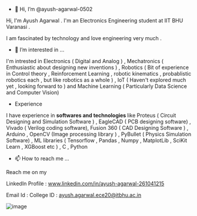 - 👋 Hi, I’m @ayush-agarwal-0502

Hi, I'm Ayush Agarwal . I'm an Electronics Engineering student at IIT BHU Varanasi .

I am fascinated by technology and love engineering very much .

- 👀 I’m interested in ...

I'm intrested in Electronics ( Digital and Analog ) , Mechatronics ( Enthusiastic about designing new inventions ) , Robotics ( Bit of experience in Control theory , Reinforcement 
Learning , robotic kinematics , probablistic robotics each , but like robotics as a whole ) , IoT ( Haven't explored much yet , looking forward to ) and Machine Learning 
( Particularly Data Science and Computer Vision) 

- Experience 

I have experience in <b> softwares and technologies </b>  like Proteus ( Circuit Designing and Simulation Software ) , EagleCAD ( PCB designing software) , Vivado ( Verilog coding software),
  Fusion 360 ( CAD Designing Software ) , Arduino , OpenCV (Image processing library ) , PyBullet ( Physics Simulation Software) , ML libraries ( Tensorflow , Pandas , Numpy ,
  MatplotLib , SciKit Learn , XGBoost etc ) , C , Python 
  
  - 📫 How to reach me ...
  
  Reach me on my 
  
  LinkedIn Profile : www.linkedin.com/in/ayush-agarwal-261041215
  
  Email Id : College ID : ayush.agarwal.ece20@itbhu.ac.in

<!-- ![image](https://user-images.githubusercontent.com/86561124/163673109-56b9b8e1-deb9-4b9b-b32e-a839552e5613.png) -->
<!-- ![image](https://user-images.githubusercontent.com/86561124/163673111-4990f625-1b3e-474d-afe8-5ea0fa652ff7.png) -->
![image](https://user-images.githubusercontent.com/86561124/172537250-c9ad39d6-bf6d-4614-b70f-12788ba69f50.png)



  

<!---    - 🌱 I’m currently learning ...
- 💞️ I’m looking to collaborate on ...     --->


<!---
ayush-agarwal-0502/ayush-agarwal-0502 is a ✨ special ✨ repository because its `README.md` (this file) appears on your GitHub profile.
You can click the Preview link to take a look at your changes.
--->
